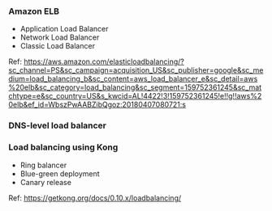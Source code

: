 ### Amazon ELB
- Application Load Balancer
- Network Load Balancer
- Classic Load Balancer

Ref:
https://aws.amazon.com/elasticloadbalancing/?sc_channel=PS&sc_campaign=acquisition_US&sc_publisher=google&sc_medium=load_balancing_b&sc_content=aws_load_balancer_e&sc_detail=aws%20elb&sc_category=load_balancing&sc_segment=159752361245&sc_matchtype=e&sc_country=US&s_kwcid=AL!4422!3!159752361245!e!!g!!aws%20elb&ef_id=WbszPwAABZibQgoz:20180407080721:s

### DNS-level load balancer

### Load balancing using Kong
- Ring balancer
- Blue-green deployment
- Canary release

Ref:
https://getkong.org/docs/0.10.x/loadbalancing/
